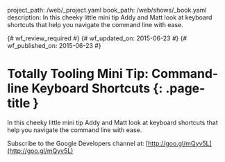 project_path: /web/_project.yaml
book_path: /web/shows/_book.yaml
description: In this cheeky little mini tip Addy and Matt look at keyboard shortcuts that help you navigate the command line with ease.

{# wf_review_required #}
{# wf_updated_on: 2015-06-23 #}
{# wf_published_on: 2015-06-23 #}

# Totally Tooling Mini Tip: Command-line Keyboard Shortcuts {: .page-title }

In this cheeky little mini tip Addy and Matt look at keyboard shortcuts that help you navigate the command line with ease.

Subscribe to the Google Developers channel at: [http://goo.gl/mQyv5L](http://goo.gl/mQyv5L)
